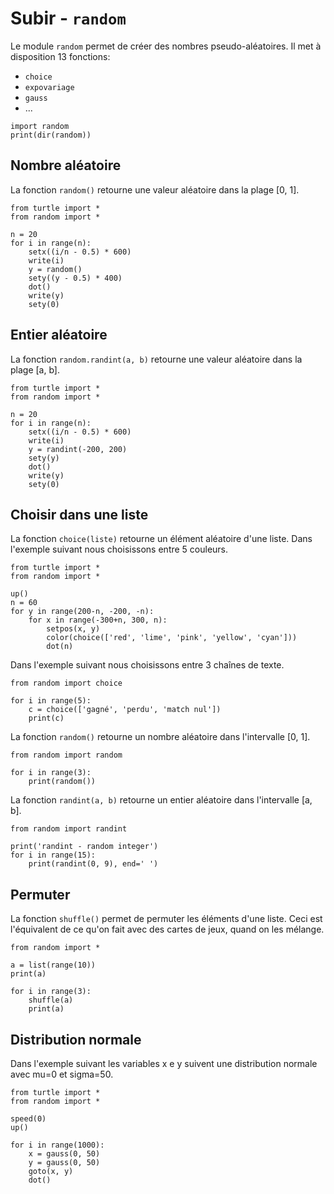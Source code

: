 # Subir - `random`

Le module `random` permet de créer des nombres pseudo-aléatoires. Il met à disposition 13 fonctions:

- `choice`
- `expovariage`
- `gauss`
- ...

```{codeplay}
import random
print(dir(random))
```

## Nombre aléatoire

La fonction `random()` retourne une valeur aléatoire dans la plage [0, 1].

```{codeplay}
from turtle import *
from random import *

n = 20
for i in range(n):
    setx((i/n - 0.5) * 600)
    write(i)
    y = random()
    sety((y - 0.5) * 400)
    dot()
    write(y)
    sety(0)
```

## Entier aléatoire

La fonction `random.randint(a, b)` retourne une valeur aléatoire dans la plage [a, b].

```{codeplay}
from turtle import *
from random import *

n = 20
for i in range(n):
    setx((i/n - 0.5) * 600)
    write(i)
    y = randint(-200, 200)
    sety(y)
    dot()
    write(y)
    sety(0)
```

## Choisir dans une liste

La fonction `choice(liste)` retourne un élément aléatoire d'une liste.
Dans l'exemple suivant nous choisissons entre 5 couleurs.

```{codeplay}
from turtle import *
from random import *

up()
n = 60
for y in range(200-n, -200, -n):
    for x in range(-300+n, 300, n):
        setpos(x, y)
        color(choice(['red', 'lime', 'pink', 'yellow', 'cyan']))
        dot(n)
```

Dans l'exemple suivant nous choisissons entre 3 chaînes de texte.

```{codeplay}
from random import choice

for i in range(5):
    c = choice(['gagné', 'perdu', 'match nul'])
    print(c)
```

La fonction `random()` retourne un nombre aléatoire dans l'intervalle [0, 1].

```{codeplay}
from random import random
    
for i in range(3):
    print(random())
```

La fonction `randint(a, b)` retourne un entier aléatoire dans l'intervalle [a, b].

```{codeplay}
from random import randint
    
print('randint - random integer')
for i in range(15):
    print(randint(0, 9), end=' ')
```

## Permuter

La fonction `shuffle()` permet de permuter les éléments d'une liste. Ceci est l'équivalent de ce qu'on fait avec des cartes de jeux, quand on les mélange.

```{codeplay}
from random import *

a = list(range(10))
print(a)

for i in range(3):
    shuffle(a)
    print(a)
```

## Distribution normale

Dans l'exemple suivant les variables x e y suivent une distribution normale avec mu=0 et sigma=50.

```{codeplay}
from turtle import *
from random import *

speed(0)
up()

for i in range(1000):
    x = gauss(0, 50)
    y = gauss(0, 50)
    goto(x, y)
    dot()
```
